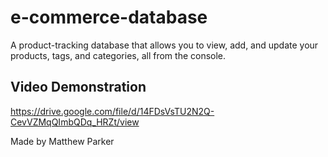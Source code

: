 # e-commerce-database
A product-tracking database that allows you to view, add, and update your products, tags, and categories, all from the console.

## Video Demonstration
https://drive.google.com/file/d/14FDsVsTU2N2Q-CevVZMqQImbQDq_HRZt/view

Made by Matthew Parker
